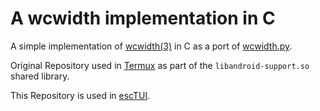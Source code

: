 A wcwidth implementation in C
=============================

A simple implementation of [wcwidth(3)](http://pubs.opengroup.org/onlinepubs/009695399/functions/wcwidth.html)
in C as a port of [wcwidth.py](https://github.com/jquast/wcwidth/blob/master/wcwidth/wcwidth.py).

Original Repository used in [Termux](https://termux.com) as part of the `libandroid-support.so` shared library.

This Repository is used in [escTUI](https://github.com/PitWD/escTUI).
